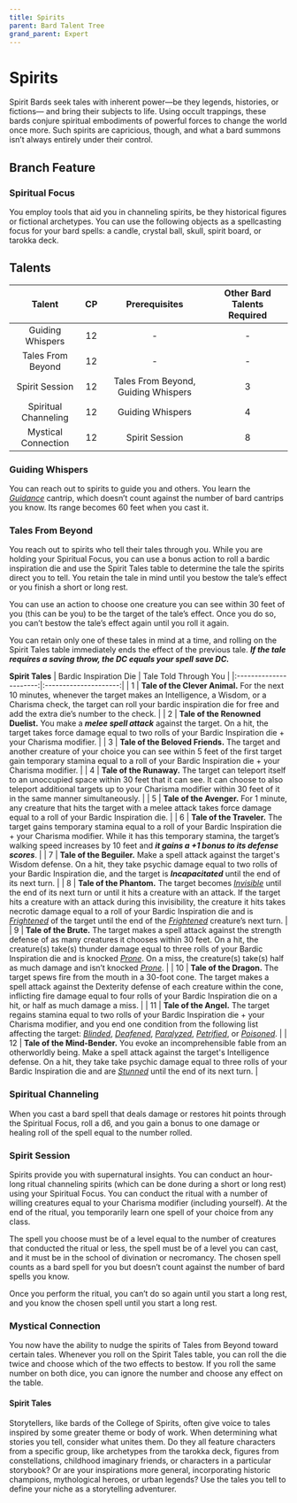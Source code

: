 ```yaml
---
title: Spirits
parent: Bard Talent Tree
grand_parent: Expert
---
```


# Spirits
Spirit Bards seek tales with inherent power—be they legends, histories, or fictions— and bring their subjects to life. Using occult trappings, these bards conjure spiritual embodiments of powerful forces to change the world once more. Such spirits are capricious, though, and what a bard summons isn’t always entirely under their control.

## Branch Feature

### Spiritual Focus
You employ tools that aid you in channeling spirits, be they historical figures or fictional archetypes. You can use the following objects as a spellcasting focus for your bard spells: a candle, crystal ball, skull, spirit board, or tarokka deck.

## Talents

| Talent | CP | Prerequisites | Other Bard Talents Required |
|:------:|:--:|:-------------:|:---------------------------:|
| Guiding Whispers | 12 | - | - |
| Tales From Beyond | 12 | - | - |
| Spirit Session | 12 | Tales From Beyond, Guiding Whispers | 3 |
| Spiritual Channeling | 12 | Guiding Whispers | 4 |
| Mystical Connection | 12 | Spirit Session | 8 |

### Guiding Whispers
You can reach out to spirits to guide you and others. You learn the *[Guidance](https://stormchaserroleplaying.com/stormchaserRPG/Spells/Cantrips/Divination/#guidance)* cantrip, which doesn’t count against the number of bard cantrips you know. Its range becomes 60 feet when you cast it.

### Tales From Beyond
You reach out to spirits who tell their tales through you. While you are holding your Spiritual Focus, you can use a bonus action to roll a bardic inspiration die and use the Spirit Tales table to determine the tale the spirits direct you to tell. You retain the tale in mind until you bestow the tale’s effect or you finish a short or long rest.

You can use an action to choose one creature you can see within 30 feet of you (this can be you) to be the target of the tale’s effect. Once you do so, you can’t bestow the tale’s effect again until you roll it again.

You can retain only one of these tales in mind at a time, and rolling on the Spirit Tales table immediately ends the effect of the previous tale. ***If the tale requires a saving throw, the DC equals your spell save DC.***

**Spirit Tales**
| Bardic Inspiration Die | Tale Told Through You |
|:----------------------:|:---------------------:|
| 1 | **Tale of the Clever Animal.** For the next 10 minutes, whenever the target makes an Intelligence, a Wisdom, or a Charisma check, the target can roll your bardic inspiration die for free and add the extra die’s number to the check. |
| 2 | **Tale of the Renowned Duelist.** You make a ***melee spell attack*** against the target. On a hit, the target takes force damage equal to two rolls of your Bardic Inspiration die + your Charisma modifier. |
| 3 | **Tale of the Beloved Friends.** The target and another creature of your choice you can see within 5 feet of the first target gain temporary stamina equal to a roll of your Bardic Inspiration die + your Charisma modifier. |
| 4 | **Tale of the Runaway.** The target can teleport itself to an unoccupied space within 30 feet that it can see. It can choose to also teleport additional targets up to your Charisma modifier within 30 feet of it in the same manner simultaneously. |
| 5 | **Tale of the Avenger.** For 1 minute, any creature that hits the target with a melee attack takes force damage equal to a roll of your Bardic Inspiration die. |
| 6 | **Tale of the Traveler.** The target gains temporary stamina equal to a roll of your Bardic Inspiration die + your Charisma modifier. While it has this temporary stamina, the target’s walking speed increases by 10 feet and ***it gains a +1 bonus to its defense scores***. |
| 7 | **Tale of the Beguiler.** Make a spell attack against the target's Wisdom defense. On a hit, they take psychic damage equal to two rolls of your Bardic Inspiration die, and the target is ***Incapacitated*** until the end of its next turn. |
| 8 | **Tale of the Phantom.** The target becomes *[Invisible](https://stormchaserroleplaying.com/stormchaserRPG/Conditions/Invisible/)* until the end of its next turn or until it hits a creature with an attack. If the target hits a creature with an attack during this invisibility, the creature it hits takes necrotic damage equal to a roll of your Bardic Inspiration die and is *[Frightened](https://stormchaserroleplaying.com/stormchaserRPG/Conditions/Frightened/)* of the target until the end of the *[Frightened](https://stormchaserroleplaying.com/stormchaserRPG/Conditions/Frightened/)* creature’s next turn. |
| 9 | **Tale of the Brute.** The target makes a spell attack against the strength defense of as many creatures it chooses within 30 feet. On a hit, the creature(s) take(s) thunder damage equal to three rolls of your Bardic Inspiration die and is knocked *[Prone](https://stormchaserroleplaying.com/stormchaserRPG/Conditions/Prone/)*. On a miss, the creature(s) take(s) half as much damage and isn’t knocked *[Prone](https://stormchaserroleplaying.com/stormchaserRPG/Conditions/Prone/)*. |
| 10 | **Tale of the Dragon.** The target spews fire from the mouth in a 30-foot cone. The target makes a spell attack against the Dexterity defense of each creature within the cone, inflicting fire damage equal to four rolls of your Bardic Inspiration die on a hit, or half as much damage a miss. |
| 11 | **Tale of the Angel.** The target regains stamina equal to two rolls of your Bardic Inspiration die + your Charisma modifier, and you end one condition from the following list affecting the target: *[Blinded](https://stormchaserroleplaying.com/stormchaserRPG/Conditions/Blinded/)*, *[Deafened](https://stormchaserroleplaying.com/stormchaserRPG/Conditions/Deafened/)*, *[Paralyzed](https://stormchaserroleplaying.com/stormchaserRPG/Conditions/Paralysed/)*, *[Petrified](https://stormchaserroleplaying.com/stormchaserRPG/Conditions/Petrified/)*, or *[Poisoned](https://stormchaserroleplaying.com/stormchaserRPG/Conditions/Poisoned/)*. |
| 12 | **Tale of the Mind-Bender.** You evoke an incomprehensible fable from an otherworldly being. Make a spell attack against the target's Intelligence defense. On a hit, they take take psychic damage equal to three rolls of your Bardic Inspiration die and are *[Stunned](https://stormchaserroleplaying.com/stormchaserRPG/Conditions/Stunned/)* until the end of its next turn. |

### Spiritual Channeling
When you cast a bard spell that deals damage or restores hit points through the Spiritual Focus, roll a d6, and you gain a bonus to one damage or healing roll of the spell equal to the number rolled.

### Spirit Session
Spirits provide you with supernatural insights. You can conduct an hour-long ritual channeling spirits (which can be done during a short or long rest) using your Spiritual Focus. You can conduct the ritual with a number of willing creatures equal to your Charisma modifier (including yourself). At the end of the ritual, you temporarily learn one spell of your choice from any class.

The spell you choose must be of a level equal to the number of creatures that conducted the ritual or less, the spell must be of a level you can cast, and it must be in the school of divination or necromancy. The chosen spell counts as a bard spell for you but doesn’t count against the number of bard spells you know.

Once you perform the ritual, you can’t do so again until you start a long rest, and you know the chosen spell until you start a long rest.

### Mystical Connection
You now have the ability to nudge the spirits of Tales from Beyond toward certain tales. Whenever you roll on the Spirit Tales table, you can roll the die twice and choose which of the two effects to bestow. If you roll the same number on both dice, you can ignore the number and choose any effect on the table.

   #### Spirit Tales

   Storytellers, like bards of the College of Spirits, often give voice to tales inspired by some greater theme or body of work. When determining what stories you tell, consider what unites them. Do they all feature characters from a specific group, like archetypes from the tarokka deck, figures from constellations, childhood imaginary friends, or characters in a particular storybook? Or are your inspirations more general, incorporating historic champions, mythological heroes, or urban legends? Use the tales you tell to define your niche as a storytelling adventurer.
